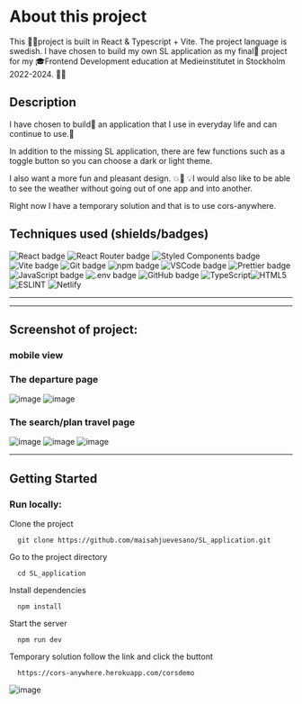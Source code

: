 # About this project

This 👩‍💻project is built in React & Typescript + Vite. The project language is swedish. I have chosen to build my own SL application as my final🚀 project for my 🎓Frontend Development education at Medieinstitutet in Stockholm 2022-2024. 👩‍🎓

## Description

I have chosen to build🔧 an application that I use in everyday life and can continue to use.📱

In addition to the missing SL application, there are few functions such as a toggle button so you can choose a dark or light theme.

I also want a more fun and pleasant design. 💥💫
💡I would also like to be able to see the weather without going out of one app and into another.

Right now I have a temporary solution and that is to use cors-anywhere.

## Techniques used (shields/badges)

![React badge](https://img.shields.io/badge/React-20232A?style=for-the-badge&logo=react&logoColor=61DAFB/to/img.png)
![React Router badge](https://img.shields.io/badge/React_Router-CA4245?style=for-the-badge&logo=react-router&logoColor=white/to/img.png)
![Styled Components badge](https://img.shields.io/badge/styled--components-DB7093?style=for-the-badge&logo=styled-components&logoColor=white/to/img.png)
![Vite badge](https://img.shields.io/badge/Vite-B73BFE?style=for-the-badge&logo=vite&logoColor=FFD62E/to/img.png)
![Git badge](https://img.shields.io/badge/GIT-E44C30?style=for-the-badge&logo=git&logoColor=white/to/img.png)
![npm badge](https://img.shields.io/badge/npm-CB3837?style=for-the-badge&logo=npm&logoColor=white/to/img.png)
![VSCode badge](https://img.shields.io/badge/VSCode-0078D4?style=for-the-badge&logo=visual%20studio%20code&logoColor=white/to/img.png)
![Prettier badge](https://img.shields.io/badge/prettier-1A2C34?style=for-the-badge&logo=prettier&logoColor=F7BA3E/to/img.png)
![JavaScript badge](https://img.shields.io/badge/JavaScript-323330?style=for-the-badge&logo=javascript&logoColor=F7DF1E/to/img.png)
![.env badge](https://img.shields.io/badge/.env%20-%20%23FF4FA7?style=for-the-badge&color=%23FF4FA7/to/img.png)
![GitHub badge](https://img.shields.io/badge/GitHub-100000?style=for-the-badge&logo=github&logoColor=white/to/img.png)
![TypeScript](https://img.shields.io/badge/typescript-%23007ACC.svg?style=for-the-badge&logo=typescript&logoColor=white)![HTML5](https://img.shields.io/badge/html5-%23E34F26.svg?style=for-the-badge&logo=html5&logoColor=white)![ESLINT](https://img.shields.io/badge/eslint-3A33D1?style=for-the-badge&logo=eslint&logoColor=white)
![Netlify](https://img.shields.io/badge/Netlify-0078D4?style=for-the-badge&logo=visual%20studio%20code&logoColor=white/to/img.png)

---

---

## Screenshot of project:

### mobile view

### The departure page

![image](https://github.com/Medieinstitutet/fed22s-js-ext/assets/113436944/db6abdb5-066d-470a-94f0-015ded47e426)
![image](https://github.com/Medieinstitutet/fed22s-js-ext/assets/113436944/eedc6a29-0a35-495c-8d94-980875602f2b)

### The search/plan travel page

![image](https://github.com/Medieinstitutet/fed22s-js-ext/assets/113436944/111d4efd-14fd-4665-81d4-75aece6c62b9)
![image](https://github.com/Medieinstitutet/fed22s-js-ext/assets/113436944/95c7127f-5474-4972-8bfe-3402f93102ef)
![image](https://github.com/Medieinstitutet/fed22s-js-ext/assets/113436944/c3c53e42-f5a4-4f0e-aa1b-b578f68dec89)

---

## Getting Started

### Run locally:

Clone the project

```terminal
  git clone https://github.com/maisahjuevesano/SL_application.git
```

Go to the project directory

```terminal
  cd SL_application
```

Install dependencies

```terminal
  npm install
```

Start the server

```terminal
  npm run dev
```

Temporary solution follow the link and click the buttont

```terminal
  https://cors-anywhere.herokuapp.com/corsdemo
```

![image](https://github.com/maisahjuevesano/SL_application/assets/113436944/bc1b137a-907f-499c-ae18-90d007161d75)
